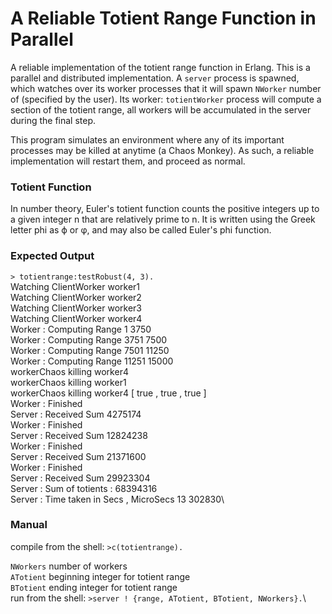 # A Reliable Totient Range Function in Parallel
A reliable implementation of the totient range function in Erlang.
This is a parallel and distributed implementation.
A `server` process is spawned, which watches over its worker processes that it will spawn `NWorker` number of (specified by the user).
Its worker: `totientWorker` process will compute a section of the totient range, all workers will be accumulated in the server during the final step.

This program simulates an environment where any of its important processes may be killed at anytime (a Chaos Monkey).
As such, a reliable implementation will restart them, and proceed as normal.

### Totient Function
In number theory, Euler's totient function counts the positive integers up to a given integer n that are relatively prime to n. It is written using the Greek letter phi as &varphi; or &phi;, and may also be called Euler's phi function.

### Expected Output
`> totientrange:testRobust(4, 3).`\
Watching ClientWorker worker1\
Watching ClientWorker worker2\
Watching ClientWorker worker3\
Watching ClientWorker worker4\
Worker : Computing Range 1 3750\
Worker : Computing Range 3751 7500\
Worker : Computing Range 7501 11250\
Worker : Computing Range 11251 15000\
workerChaos killing worker4\
workerChaos killing worker1\
workerChaos killing worker4
[ true , true , true ]\
Worker : Finished\
Server : Received Sum 4275174\
Worker : Finished\
Server : Received Sum 12824238\
Worker : Finished\
Server : Received Sum 21371600\
Worker : Finished\
Server : Received Sum 29923304\
Server : Sum of totients : 68394316\
Server : Time taken in Secs , MicroSecs 13 302830\

### Manual
compile from the shell: `>c(totientrange).`

`NWorkers` number of workers\
`ATotient` beginning integer for totient range\
`BTotient` ending integer for totient range\
run from the shell:     `>server ! {range, ATotient, BTotient, NWorkers}.`\
